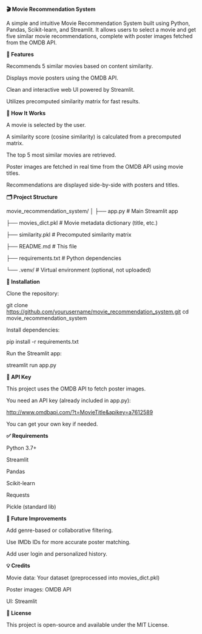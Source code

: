 **🎬 Movie Recommendation System**

A simple and intuitive Movie Recommendation System built using Python, Pandas, Scikit-learn, and Streamlit. It allows users to select a movie and get five similar movie recommendations, complete with poster images fetched from the OMDB API.

**🚀 Features**

Recommends 5 similar movies based on content similarity.

Displays movie posters using the OMDB API.

Clean and interactive web UI powered by Streamlit.

Utilizes precomputed similarity matrix for fast results.

**🧠 How It Works**

A movie is selected by the user.

A similarity score (cosine similarity) is calculated from a precomputed matrix.

The top 5 most similar movies are retrieved.

Poster images are fetched in real time from the OMDB API using movie titles.

Recommendations are displayed side-by-side with posters and titles.

**🗂 Project Structure**

movie_recommendation_system/
│
├── app.py                 # Main Streamlit app

├── movies_dict.pkl        # Movie metadata dictionary (title, etc.)

├── similarity.pkl         # Precomputed similarity matrix

├── README.md              # This file

├── requirements.txt       # Python dependencies

└── .venv/                 # Virtual environment (optional, not uploaded)

**🔧 Installation**

Clone the repository:

git clone https://github.com/yourusername/movie_recommendation_system.git
cd movie_recommendation_system

Install dependencies:

pip install -r requirements.txt

Run the Streamlit app:

streamlit run app.py

**🔑 API Key**

This project uses the OMDB API to fetch poster images.

You need an API key (already included in app.py):

http://www.omdbapi.com/?t=MovieTitle&apikey=a7612589

You can get your own key if needed.

**✅ Requirements**

Python 3.7+

Streamlit

Pandas

Scikit-learn

Requests

Pickle (standard lib)


**📌 Future Improvements**

Add genre-based or collaborative filtering.

Use IMDb IDs for more accurate poster matching.

Add user login and personalized history.

**💡 Credits**

Movie data: Your dataset (preprocessed into movies_dict.pkl)

Poster images: OMDB API

UI: Streamlit

**📜 License**

This project is open-source and available under the MIT License.
